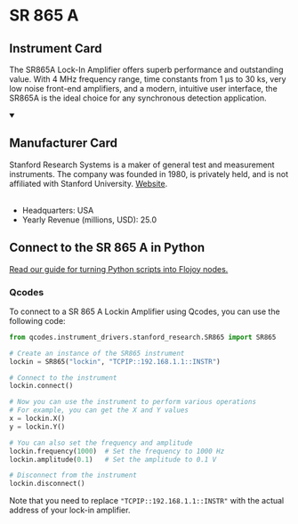 
# SR 865 A

## Instrument Card

The SR865A Lock-In Amplifier offers superb performance and outstanding value. With 4 MHz frequency range, time constants from 1 µs to 30 ks, very low noise front-end amplifiers, and a modern, intuitive user interface, the SR865A is the ideal choice for any synchronous detection application.

<details open>
<summary><h2>Manufacturer Card</h2></summary>
Stanford Research Systems is a maker of general test and measurement instruments. The company was founded in 1980, is privately held, and is not affiliated with Stanford University. <a href=https://www.thinksrs.com/>Website</a>.
<br></br>
<ul>
  <li>Headquarters: USA</li>
  <li>Yearly Revenue (millions, USD): 25.0</li>
</ul>
</details>

## Connect to the SR 865 A in Python

[Read our guide for turning Python scripts into Flojoy nodes.](https://docs.flojoy.ai/custom-nodes/creating-custom-node/)


### Qcodes

To connect to a SR 865 A Lockin Amplifier using Qcodes, you can use the following code:

```python
from qcodes.instrument_drivers.stanford_research.SR865 import SR865

# Create an instance of the SR865 instrument
lockin = SR865("lockin", "TCPIP::192.168.1.1::INSTR")

# Connect to the instrument
lockin.connect()

# Now you can use the instrument to perform various operations
# For example, you can get the X and Y values
x = lockin.X()
y = lockin.Y()

# You can also set the frequency and amplitude
lockin.frequency(1000)  # Set the frequency to 1000 Hz
lockin.amplitude(0.1)   # Set the amplitude to 0.1 V

# Disconnect from the instrument
lockin.disconnect()
```

Note that you need to replace `"TCPIP::192.168.1.1::INSTR"` with the actual address of your lock-in amplifier.

